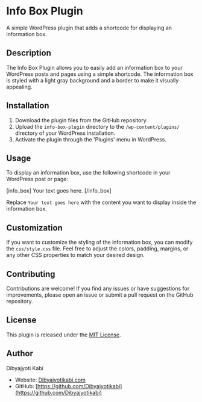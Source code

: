 # Info Box Plugin

A simple WordPress plugin that adds a shortcode for displaying an information box.

## Description

The Info Box Plugin allows you to easily add an information box to your WordPress posts and pages using a simple shortcode. The information box is styled with a light gray background and a border to make it visually appealing.

## Installation

1. Download the plugin files from the GitHub repository.
2. Upload the `info-box-plugin` directory to the `/wp-content/plugins/` directory of your WordPress installation.
3. Activate the plugin through the 'Plugins' menu in WordPress.

## Usage

To display an information box, use the following shortcode in your WordPress post or page:

[info_box]
Your text goes here.
[/info_box]

Replace `Your text goes here` with the content you want to display inside the information box.

## Customization

If you want to customize the styling of the information box, you can modify the `css/style.css` file. Feel free to adjust the colors, padding, margins, or any other CSS properties to match your desired design.

## Contributing

Contributions are welcome! If you find any issues or have suggestions for improvements, please open an issue or submit a pull request on the GitHub repository.

## License

This plugin is released under the [MIT License](https://opensource.org/licenses/MIT).

## Author

Dibyajyoti Kabi
- Website: [Dibyajyotikabi.com](https://dibyajyotikabi.com)
- GitHub: [https://github.com/Dibyajyotikabi](https://github.com/Dibyajyotikabi)

